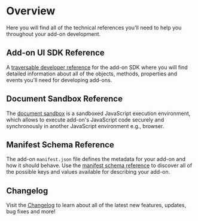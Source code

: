 # Overview

Here you will find all of the technical references you'll need to help you throughout your add-on development.

## Add-on UI SDK Reference

A [traversable developer reference](./addonsdk/index.md) for the add-on SDK where you will find detailed information about all of the objects, methods, properties and events you'll need for developing add-ons.

## Document Sandbox Reference

The [document sandbox](./document-sandbox/index.md) is a sandboxed JavaScript execution environment, which allows to execute add-on's JavaScript code securely and synchronously in another JavaScript environment e.g., browser.

## Manifest Schema Reference

The add-on `manifest.json` file defines the metadata for your add-on and how it should behave. Use the [manifest schema reference](./manifest/index.md) to discover all of the possible keys and values available for describing your add-on.

## Changelog

Visit the [Changelog](../guides/getting_started/changelog.md) to learn about all of the latest new features, updates, bug fixes and more!
